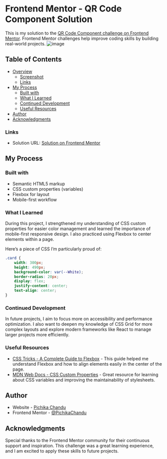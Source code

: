 # Frontend Mentor - QR Code Component Solution

This is my solution to the [QR Code Component challenge on Frontend Mentor](https://www.frontendmentor.io/challenges/qr-code-component-iux_sIO_H). Frontend Mentor challenges help improve coding skills by building real-world projects.
![image](https://github.com/user-attachments/assets/d54429e6-980a-4c75-b4a3-44beed2cd505)

## Table of Contents

- [Overview](#overview)
  - [Screenshot](#screenshot)
  - [Links](#links)
- [My Process](#my-process)
  - [Built with](#built-with)
  - [What I Learned](#what-i-learned)
  - [Continued Development](#continued-development)
  - [Useful Resources](#useful-resources)
- [Author](#author)
- [Acknowledgments](#acknowledgments)

### Links

- Solution URL: [Solution on Frontend Mentor](https://www.frontendmentor.io/solutions/qr-code-component)

## My Process

### Built with

- Semantic HTML5 markup
- CSS custom properties (variables)
- Flexbox for layout
- Mobile-first workflow

### What I Learned

During this project, I strengthened my understanding of CSS custom properties for easier color management and learned the importance of mobile-first responsive design. I also practiced using Flexbox to center elements within a page.

Here’s a piece of CSS I’m particularly proud of:

```css
.card {
    width: 300px;
    height: 490px;
    background-color: var(--White);
    border-radius: 20px;
    display: flex;
    justify-content: center;
    text-align: center;
}
```

### Continued Development

In future projects, I aim to focus more on accessibility and performance optimization. I also want to deepen my knowledge of CSS Grid for more complex layouts and explore modern frameworks like React to manage larger projects more efficiently.

### Useful Resources

- [CSS Tricks - A Complete Guide to Flexbox](https://css-tricks.com/snippets/css/a-guide-to-flexbox/) - This guide helped me understand Flexbox and how to align elements easily in the center of the page.
- [MDN Web Docs - CSS Custom Properties](https://developer.mozilla.org/en-US/docs/Web/CSS/Using_CSS_custom_properties) - Great resource for learning about CSS variables and improving the maintainability of stylesheets.

## Author

- Website - [Pichika Chandu](https://pichikachandu.netlify.app/)
- Frontend Mentor - [@PichikaChandu](https://www.frontendmentor.io/profile/PichikaChandu)

## Acknowledgments

Special thanks to the Frontend Mentor community for their continuous support and inspiration. This challenge was a great learning experience, and I am excited to apply these skills to future projects.
